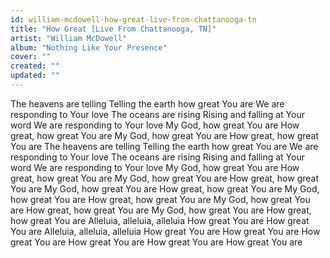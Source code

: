 ```yaml
---
id: william-mcdowell-how-great-live-from-chattanooga-tn
title: "How Great [Live From Chattanooga, TN]"
artist: "William McDowell"
album: "Nothing Like Your Presence"
cover: ""
created: ""
updated: ""
---
```


The heavens are telling
Telling the earth how great You are
We are responding to Your love
The oceans are rising
Rising and falling at Your word
We are responding to Your love
My God, how great You are
How great, how great You are
My God, how great You are
How great, how great You are
The heavens are telling
Telling the earth how great You are
We are responding to Your love
The oceans are rising
Rising and falling at Your word
We are responding to Your love
My God, how great You are
How great, how great You are
My God, how great You are
How great, how great You are
My God, how great You are
How great, how great You are
My God, how great You are
How great, how great You are
My God, how great You are
How great, how great You are
My God, how great You are
How great, how great You are
Alleluia, alleluia, alleluia
How great You are
How great You are
Alleluia, alleluia, alleluia
How great You are
How great You are
How great You are
How great You are
How great You are
How great You are
